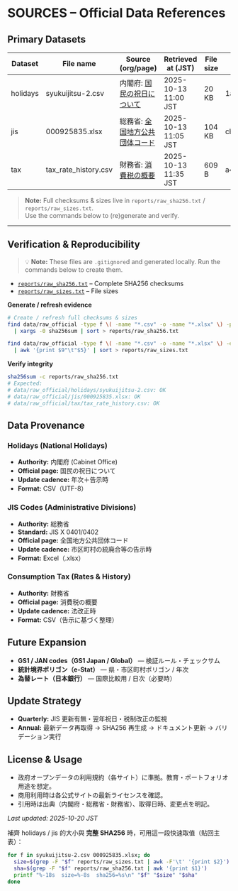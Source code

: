 # SOURCES – Official Data References

## Primary Datasets

| Dataset  | File name            | Source (org/page)                                                                                                                                   | Retrieved at (JST)   | File size | SHA256 |
|----------|----------------------|------------------------------------------------------------------------------------------------------------------------------------------------------|----------------------|-----------|--------|
| holidays | syukuijitsu-2.csv    | 内閣府: [国民の祝日について](https://www8.cao.go.jp/chosei/shukujitsu/gaiyou.html)                                 | 2025-10-13 11:00 JST | 20 KB | 1abbdac0fd72f7b754220e42844e9db7f5272cbae77919c559d85a8457d65cbb |
| jis      | 000925835.xlsx       | 総務省: [全国地方公共団体コード](https://www.soumu.go.jp/denshijiti/code.html)                                                | 2025-10-13 11:05 JST | 104 KB | cb0f09f52cd29dd48ae1a2d75c7e1c2639e5920444ead22c89f4a9532ae922d0 |
| tax      | tax_rate_history.csv | 財務省: [消費税の概要](https://www.mof.go.jp/tax_policy/summary/consumption/consumption_tax/index.html) | 2025-10-13 11:35 JST | 609 B | a4fdcedf920ee2aa61e66c4417a9c7e53fdf427d35cc9a06d7bd80d07c2a4164 |

> **Note:** Full checksums & sizes live in `reports/raw_sha256.txt` / `reports/raw_sizes.txt`.  
> Use the commands below to (re)generate and verify.

---

## Verification & Reproducibility
> 💡 **Note:** These files are `.gitignore`d and generated locally. Run the commands below to create them.
- [`reports/raw_sha256.txt`](./reports/raw_sha256.txt) – Complete SHA256 checksums  
- [`reports/raw_sizes.txt`](./reports/raw_sizes.txt) – File sizes

**Generate / refresh evidence**
```bash
# Create / refresh full checksums & sizes
find data/raw_official -type f \( -name "*.csv" -o -name "*.xlsx" \) -print0 \
  | xargs -0 sha256sum | sort > reports/raw_sha256.txt

find data/raw_official -type f \( -name "*.csv" -o -name "*.xlsx" \) -exec ls -lh {} \; \
  | awk '{print $9"\t"$5}' | sort > reports/raw_sizes.txt
```

**Verify integrity**
```bash
sha256sum -c reports/raw_sha256.txt
# Expected:
# data/raw_official/holidays/syukuijitsu-2.csv: OK
# data/raw_official/jis/000925835.xlsx: OK
# data/raw_official/tax/tax_rate_history.csv: OK
```

## Data Provenance

### Holidays (National Holidays)
- **Authority:** 内閣府 (Cabinet Office)
- **Official page:** 国民の祝日について
- **Update cadence:** 年次＋告示時
- **Format:** CSV（UTF-8）

### JIS Codes (Administrative Divisions)
- **Authority:** 総務省
- **Standard:** JIS X 0401/0402
- **Official page:** 全国地方公共団体コード
- **Update cadence:** 市区町村の統廃合等の告示時
- **Format:** Excel（.xlsx）

### Consumption Tax (Rates & History)
- **Authority:** 財務省
- **Official page:** 消費税の概要
- **Update cadence:** 法改正時
- **Format:** CSV（告示に基づく整理）
## Future Expansion
- **GS1 / JAN codes（GS1 Japan / Global）** — 検証ルール・チェックサム
- **統計境界ポリゴン（e-Stat）** — 県・市区町村ポリゴン / 年次
- **為替レート（日本銀行）** — 国際比較用 / 日次（必要時）

## Update Strategy
- **Quarterly:** JIS 更新有無・翌年祝日・税制改正の監視
- **Annual:** 最新データ再取得 → SHA256 再生成 → ドキュメント更新 → バリデーション実行

## License & Usage
- 政府オープンデータの利用規約（各サイト）に準拠。教育・ポートフォリオ用途を想定。  
- 商用利用時は各公式サイトの最新ライセンスを確認。  
- 引用時は出典（内閣府・総務省・財務省）、取得日時、変更点を明記。

_Last updated: 2025-10-20 JST_

補齊 holidays / jis 的大小與 **完整 SHA256** 時，可用這一段快速取值（貼回主表）：
```bash
for f in syukuijitsu-2.csv 000925835.xlsx; do
  size=$(grep -F "$f" reports/raw_sizes.txt | awk -F'\t' '{print $2}')
  sha=$(grep -F "$f" reports/raw_sha256.txt | awk '{print $1}')
  printf "%-18s  size=%-8s  sha256=%s\n" "$f" "$size" "$sha"
done
```
